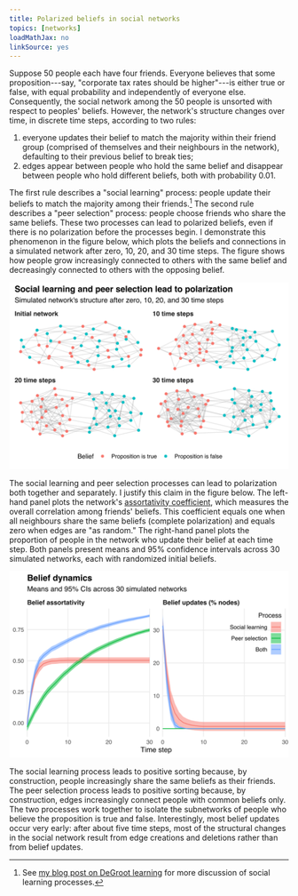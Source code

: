 ```yaml
---
title: Polarized beliefs in social networks
topics: [networks]
loadMathJax: no
linkSource: yes
---
```


Suppose 50 people each have four friends.
Everyone believes that some proposition---say, "corporate tax rates should be higher"---is either true or false, with equal probability and independently of everyone else.
Consequently, the social network among the 50 people is unsorted with respect to peoples' beliefs.
However, the network's structure changes over time, in discrete time steps, according to two rules:

1. everyone updates their belief to match the majority within their friend group (comprised of themselves and their neighbours in the network), defaulting to their previous belief to break ties;
2. edges appear between people who hold the same belief and disappear between people who hold different beliefs, both with probability 0.01.

The first rule describes a "social learning" process: people update their beliefs to match the majority among their friends.[^degroot]
The second rule describes a "peer selection" process: people choose friends who share the same beliefs.
These two processes can lead to polarized beliefs, even if there is no polarization before the processes begin.
I demonstrate this phenomenon in the figure below, which plots the beliefs and connections in a simulated network after zero, 10, 20, and 30 time steps.
The figure shows how people grow increasingly connected to others with the same belief and decreasingly connected to others with the opposing belief.

[^degroot]: See [my blog post on DeGroot learning](/blog/degroot-learning-social-networks/) for more discussion of social learning processes.

![](figures/networks-1.svg)

The social learning and peer selection processes can lead to polarization both together and separately.
I justify this claim in the figure below.
The left-hand panel plots the network's [assortativity coefficient](/blog/assortative-mixing/), which measures the overall correlation among friends' beliefs.
This coefficient equals one when all neighbours share the same beliefs (complete polarization) and equals zero when edges are "as random."
The right-hand panel plots the proportion of people in the network who update their belief at each time step.
Both panels present means and 95% confidence intervals across 30 simulated networks, each with randomized initial beliefs.

![](figures/network-attributes-1.svg)

The social learning process leads to positive sorting because, by construction, people increasingly share the same beliefs as their friends.
The peer selection process leads to positive sorting because, by construction, edges increasingly connect people with common beliefs only.
The two processes work together to isolate the subnetworks of people who believe the proposition is true and false.
Interestingly, most belief updates occur very early: after about five time steps, most of the structural changes in the social network result from edge creations and deletions rather than from belief updates.

